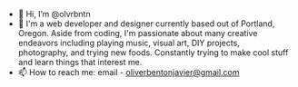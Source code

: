 - 👋 Hi, I’m @olvrbntn
- 👀 I'm a web developer and designer currently based out of Portland, Oregon. Aside from coding, I'm passionate about many creative endeavors including playing music, visual art, DIY projects, photography, and trying new foods. Constantly trying to make cool stuff and learn things that interest me.
- 📫 How to reach me: email - oliverbentonjavier@gmail.com


